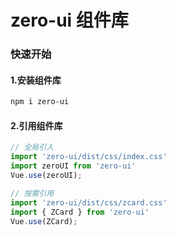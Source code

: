 # zero-ui 组件库

### 快速开始

#### 1.安装组件库
```bash
npm i zero-ui
```

#### 2.引用组件库
```javascript
// 全局引入
import 'zero-ui/dist/css/index.css'
import zeroUI from 'zero-ui'
Vue.use(zeroUI);

// 按需引用
import 'zero-ui/dist/css/zcard.css'
import { ZCard } from 'zero-ui'
Vue.use(ZCard);
```